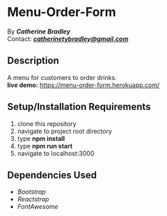 # Menu-Order-Form

By _**Catherine Bradley**_</br>
Contact: _**catherinetybradley@gmail.com**_</br>

## Description

A menu for customers to order drinks.</br>
**live demo:** https://menu-order-form.herokuapp.com/

## Setup/Installation Requirements

1. clone this repository
2. navigate to project root directory
3. type **npm install**
4. type **npm run start**
5. navigate to localhost:3000

## Dependencies Used

- _Bootstrap_
- _Reactstrap_
- _FontAwesome_
